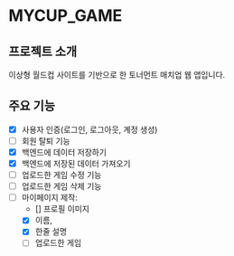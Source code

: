 # MYCUP_GAME

## 프로젝트 소개

이상형 월드컵 사이트를 기반으로 한 토너먼트 매치업 웹 앱입니다.

## 주요 기능

- [x] 사용자 인증(로그인, 로그아웃, 계정 생성)
- [ ] 회원 탈퇴 기능
- [x] 백엔드에 데이터 저장하기
- [x] 백엔드에 저장된 데이터 가져오기
- [ ] 업로드한 게임 수정 기능
- [ ] 업로드한 게임 삭제 기능
- [ ] 마이페이지 제작:
  - [] 프로필 이미지
  - [x] 이름,
  - [x] 한줄 설명
  - [ ] 업로드한 게임
